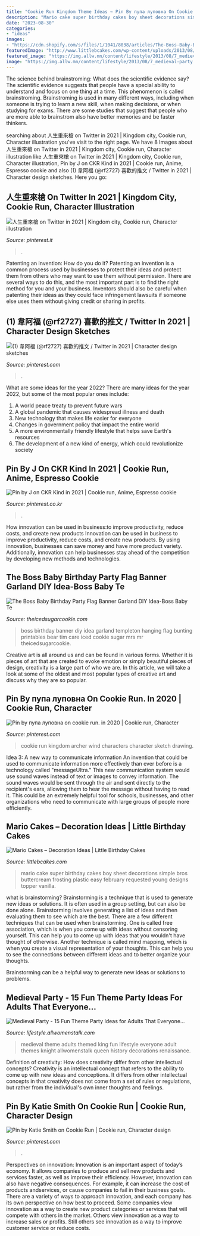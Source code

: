```yaml
---
title: "Cookie Run Kingdom Theme Ideas ~ Pin By пупа луповна On Cookie Run. In 2020"
description: "Mario cake super birthday cakes boy sheet decorations simple bros buttercream frosting plastic easy february requested young designs topper vanilla"
date: "2023-08-30"
categories:
- "ideas"
images:
- "https://cdn.shopify.com/s/files/1/1041/8038/articles/The-Boss-Baby-Birthday-Party-Banner-Flag-Hanging-Garland-DIY-Idea-The-Iced-Sugar-Cookie-Tim-Templeton-Mr-Mrs-Templeton_1024x1024.jpg?v=1486700856"
featuredImage: "http://www.littlebcakes.com/wp-content/uploads/2013/08/Mario-Cake-Pictures.jpg"
featured_image: "https://img.allw.mn/content/lifestyle/2013/08/7_medieval-party.jpg"
image: "https://img.allw.mn/content/lifestyle/2013/08/7_medieval-party.jpg"
---
```



The science behind brainstroming: What does the scientific evidence say?
The scientific evidence suggests that people have a special ability to understand and focus on one thing at a time. This phenomenon is called brainstroming. Brainstroming is used in many different ways, including when someone is trying to learn a new skill, when making decisions, or when studying for exams. There are some studies that suggest that people who are more able to brainstrom also have better memories and be faster thinkers.

	

		
searching about 人生重來槍 on Twitter in 2021 | Kingdom city, Cookie run, Character illustration you've visit to the right page. We have 8 Images about 人生重來槍 on Twitter in 2021 | Kingdom city, Cookie run, Character illustration like 人生重來槍 on Twitter in 2021 | Kingdom city, Cookie run, Character illustration, Pin by J on CKR Kind in 2021 | Cookie run, Anime, Espresso cookie and also (1) 韋阿福 (@rf2727) 喜歡的推文 / Twitter in 2021 | Character design sketches. Here you go:
		
    
## 人生重來槍 On Twitter In 2021 | Kingdom City, Cookie Run, Character Illustration

<img loading=lazy src="https://i.pinimg.com/736x/9d/05/c7/9d05c77574bcfb45605e6a0a1e2fb28f.jpg" onerror="this.onerror=null;this.src='https://tse3.mm.bing.net/th?id=OIP.8nM6sQxouj1DKtQeu_k8tgHaEK&amp;pid=15.1';" alt="人生重來槍 on Twitter in 2021 | Kingdom city, Cookie run, Character illustration">

_Source: pinterest.it_

>. 

	

Patenting an invention: How do you do it?
Patenting an invention is a common process used by businesses to protect their ideas and protect them from others who may want to use them without permission. There are several ways to do this, and the most important part is to find the right method for you and your business. Inventors should also be careful when patenting their ideas as they could face infringement lawsuits if someone else uses them without giving credit or sharing in profits.

    
## (1) 韋阿福 (@rf2727) 喜歡的推文 / Twitter In 2021 | Character Design Sketches

<img loading=lazy src="https://i.pinimg.com/736x/16/6a/66/166a669c61399f3dec1d9aea028f0f72.jpg" onerror="this.onerror=null;this.src='https://tse3.mm.bing.net/th?id=OIP.4chud97iEzRkuiMDI3GXXwHaEK&amp;pid=15.1';" alt="(1) 韋阿福 (@rf2727) 喜歡的推文 / Twitter in 2021 | Character design sketches">

_Source: pinterest.com_

>. 

	

What are some ideas for the year 2022?
There are many ideas for the year 2022, but some of the most popular ones include: 
1. A world peace treaty to prevent future wars 
2. A global pandemic that causes widespread illness and death 
3. New technology that makes life easier for everyone 
4. Changes in government policy that impact the entire world 
5. A more environmentally friendly lifestyle that helps save Earth's resources 
6. The development of a new kind of energy, which could revolutionize society 

    
## Pin By J On CKR Kind In 2021 | Cookie Run, Anime, Espresso Cookie

<img loading=lazy src="https://i.pinimg.com/736x/ef/1f/de/ef1fdedf48f63f416ba8f69da3215c54.jpg" onerror="this.onerror=null;this.src='https://tse2.mm.bing.net/th?id=OIP.flQg8i0DpGR_818_O9AZmgHaGB&amp;pid=15.1';" alt="Pin by J on CKR Kind in 2021 | Cookie run, Anime, Espresso cookie">

_Source: pinterest.co.kr_

>. 

	

How innovation can be used in business:to improve productivity, reduce costs, and create new products
Innovation can be used in business to improve productivity, reduce costs, and create new products. By using innovation, businesses can save money and have more product variety. Additionally, innovation can help businesses stay ahead of the competition by developing new methods and technologies.

    
## The Boss Baby Birthday Party Flag Banner Garland DIY Idea-Boss Baby Te

<img loading=lazy src="https://cdn.shopify.com/s/files/1/1041/8038/articles/The-Boss-Baby-Birthday-Party-Banner-Flag-Hanging-Garland-DIY-Idea-The-Iced-Sugar-Cookie-Tim-Templeton-Mr-Mrs-Templeton_1024x1024.jpg?v=1486700856" onerror="this.onerror=null;this.src='https://tse1.mm.bing.net/th?id=OIP.QFhPjLc79o83xfFCnuLazgHaE8&amp;pid=15.1';" alt="The Boss Baby Birthday Party Flag Banner Garland DIY Idea-Boss Baby Te">

_Source: theicedsugarcookie.com_

>boss birthday banner diy idea garland templeton hanging flag bunting printables bear tim care iced cookie sugar mrs mr theicedsugarcookie. 

	

Creative art is all around us and can be found in various forms. Whether it is pieces of art that are created to evoke emotion or simply beautiful pieces of design, creativity is a large part of who we are. In this article, we will take a look at some of the oldest and most popular types of creative art and discuss why they are so popular.

    
## Pin By пупа луповна On Cookie Run. In 2020 | Cookie Run, Character

<img loading=lazy src="https://i.pinimg.com/736x/cb/28/2e/cb282e4d7aa7f449f9d6ae875ec97492.jpg" onerror="this.onerror=null;this.src='https://tse3.mm.bing.net/th?id=OIP.Sy7_mU1op7IqCyQShSXGkQHaFj&amp;pid=15.1';" alt="Pin by пупа луповна on cookie run. in 2020 | Cookie run, Character">

_Source: pinterest.com_

>cookie run kingdom archer wind characters character sketch drawing. 

	

Idea 3: A new way to communicate information
An invention that could be used to communicate information more effectively than ever before is a technology called "messageUltra." This new communication system would use sound waves instead of text or images to convey information. The sound waves would be sent through the air and sent directly to the recipient's ears, allowing them to hear the message without having to read it. This could be an extremely helpful tool for schools, businesses, and other organizations who need to communicate with large groups of people more efficiently.

    
## Mario Cakes – Decoration Ideas | Little Birthday Cakes

<img loading=lazy src="http://www.littlebcakes.com/wp-content/uploads/2013/08/Mario-Cake-Pictures.jpg" onerror="this.onerror=null;this.src='https://tse3.mm.bing.net/th?id=OIP.D54Z42WPEeFqK97e-ORt-QHaFj&amp;pid=15.1';" alt="Mario Cakes – Decoration Ideas | Little Birthday Cakes">

_Source: littlebcakes.com_

>mario cake super birthday cakes boy sheet decorations simple bros buttercream frosting plastic easy february requested young designs topper vanilla. 

	

what is brainstorming?
Brainstorming is a technique that is used to generate new ideas or solutions. It is often used in a group setting, but can also be done alone. Brainstorming involves generating a list of ideas and then evaluating them to see which are the best.
There are a few different techniques that can be used when brainstorming. One is called free association, which is when you come up with ideas without censoring yourself. This can help you to come up with ideas that you wouldn't have thought of otherwise. Another technique is called mind mapping, which is when you create a visual representation of your thoughts. This can help you to see the connections between different ideas and to better organize your thoughts.

Brainstorming can be a helpful way to generate new ideas or solutions to problems.

    
## Medieval Party - 15 Fun Theme Party Ideas For Adults That Everyone…

<img loading=lazy src="https://img.allw.mn/content/lifestyle/2013/08/7_medieval-party.jpg" onerror="this.onerror=null;this.src='https://tse2.mm.bing.net/th?id=OIP.HbUWFPrAjqMNC2Tl2mTJhAHaJ6&amp;pid=15.1';" alt="Medieval Party - 15 Fun Theme Party Ideas for Adults That Everyone…">

_Source: lifestyle.allwomenstalk.com_

>medieval theme adults themed king fun lifestyle everyone adult themes knight allwomenstalk queen history decorations renaissance. 

	

Definition of creativity: How does creativity differ from other intellectual concepts?
Creativity is an intellectual concept that refers to the ability to come up with new ideas and conceptions. It differs from other intellectual concepts in that creativity does not come from a set of rules or regulations, but rather from the individual's own inner thoughts and feelings.

    
## Pin By Katie Smith On Cookie Run | Cookie Run, Character Design

<img loading=lazy src="https://i.pinimg.com/474x/71/68/2d/71682d9ba557efee579d82b8faf40db5.jpg" onerror="this.onerror=null;this.src='https://tse4.mm.bing.net/th?id=OIP.PVQ6buPMg6PoMk3yQlWmUAAAAA&amp;pid=15.1';" alt="Pin by Katie Smith on Cookie Run | Cookie run, Character design">

_Source: pinterest.com_

>. 

	

Perspectives on innovation:
Innovation is an important aspect of today’s economy. It allows companies to produce and sell new products and services faster, as well as improve their efficiency. However, innovation can also have negative consequences. For example, it can increase the cost of products andservices, or cause companies to fail in their business goals. There are a variety of ways to approach innovation, and each company has its own perspective on how best to proceed. Some companies view innovation as a way to create new product categories or services that will compete with others in the market. Others view innovation as a way to increase sales or profits. Still others see innovation as a way to improve customer service or reduce costs.

